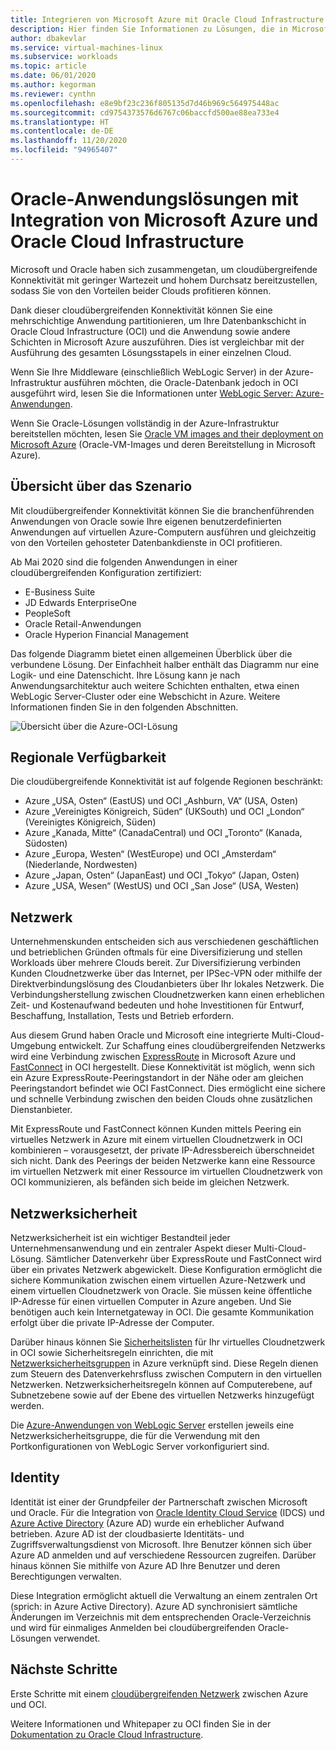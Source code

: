 ```yaml
---
title: Integrieren von Microsoft Azure mit Oracle Cloud Infrastructure | Microsoft-Dokumentation
description: Hier finden Sie Informationen zu Lösungen, die in Microsoft Azure ausgeführte Oracle-Apps mit Datenbanken in Oracle Cloud Infrastructure (OCI) integrieren.
author: dbakevlar
ms.service: virtual-machines-linux
ms.subservice: workloads
ms.topic: article
ms.date: 06/01/2020
ms.author: kegorman
ms.reviewer: cynthn
ms.openlocfilehash: e8e9bf23c236f805135d7d46b969c564975448ac
ms.sourcegitcommit: cd9754373576d6767c06baccfd500ae88ea733e4
ms.translationtype: HT
ms.contentlocale: de-DE
ms.lasthandoff: 11/20/2020
ms.locfileid: "94965407"
---
```

# <a name="oracle-application-solutions-integrating-microsoft-azure-and-oracle-cloud-infrastructure"></a>Oracle-Anwendungslösungen mit Integration von Microsoft Azure und Oracle Cloud Infrastructure

Microsoft und Oracle haben sich zusammengetan, um cloudübergreifende Konnektivität mit geringer Wartezeit und hohem Durchsatz bereitzustellen, sodass Sie von den Vorteilen beider Clouds profitieren können. 

Dank dieser cloudübergreifenden Konnektivität können Sie eine mehrschichtige Anwendung partitionieren, um Ihre Datenbankschicht in Oracle Cloud Infrastructure (OCI) und die Anwendung sowie andere Schichten in Microsoft Azure auszuführen. Dies ist vergleichbar mit der Ausführung des gesamten Lösungsstapels in einer einzelnen Cloud. 

Wenn Sie Ihre Middleware (einschließlich WebLogic Server) in der Azure-Infrastruktur ausführen möchten, die Oracle-Datenbank jedoch in OCI ausgeführt wird, lesen Sie die Informationen unter [WebLogic Server: Azure-Anwendungen](oracle-weblogic.md).

Wenn Sie Oracle-Lösungen vollständig in der Azure-Infrastruktur bereitstellen möchten, lesen Sie [Oracle VM images and their deployment on Microsoft Azure](oracle-vm-solutions.md) (Oracle-VM-Images und deren Bereitstellung in Microsoft Azure).

## <a name="scenario-overview"></a>Übersicht über das Szenario

Mit cloudübergreifender Konnektivität können Sie die branchenführenden Anwendungen von Oracle sowie Ihre eigenen benutzerdefinierten Anwendungen auf virtuellen Azure-Computern ausführen und gleichzeitig von den Vorteilen gehosteter Datenbankdienste in OCI profitieren. 

Ab Mai 2020 sind die folgenden Anwendungen in einer cloudübergreifenden Konfiguration zertifiziert:

* E-Business Suite
* JD Edwards EnterpriseOne
* PeopleSoft
* Oracle Retail-Anwendungen
* Oracle Hyperion Financial Management

Das folgende Diagramm bietet einen allgemeinen Überblick über die verbundene Lösung. Der Einfachheit halber enthält das Diagramm nur eine Logik- und eine Datenschicht. Ihre Lösung kann je nach Anwendungsarchitektur auch weitere Schichten enthalten, etwa einen WebLogic Server-Cluster oder eine Webschicht in Azure. Weitere Informationen finden Sie in den folgenden Abschnitten.

![Übersicht über die Azure-OCI-Lösung](media/oracle-oci-overview/crosscloud.png)

## <a name="region-availability"></a>Regionale Verfügbarkeit 

Die cloudübergreifende Konnektivität ist auf folgende Regionen beschränkt:
* Azure „USA, Osten“ (EastUS) und OCI „Ashburn, VA“ (USA, Osten)
* Azure „Vereinigtes Königreich, Süden“ (UKSouth) und OCI „London“ (Vereinigtes Königreich, Süden)
* Azure „Kanada, Mitte“ (CanadaCentral) und OCI „Toronto“ (Kanada, Südosten)
* Azure „Europa, Westen“ (WestEurope) und OCI „Amsterdam“ (Niederlande, Nordwesten)
* Azure „Japan, Osten“ (JapanEast) und OCI „Tokyo“ (Japan, Osten)
* Azure „USA, Wesen“ (WestUS) und OCI „San Jose“ (USA, Westen)

## <a name="networking"></a>Netzwerk

Unternehmenskunden entscheiden sich aus verschiedenen geschäftlichen und betrieblichen Gründen oftmals für eine Diversifizierung und stellen Workloads über mehrere Clouds bereit. Zur Diversifizierung verbinden Kunden Cloudnetzwerke über das Internet, per IPSec-VPN oder mithilfe der Direktverbindungslösung des Cloudanbieters über Ihr lokales Netzwerk. Die Verbindungsherstellung zwischen Cloudnetzwerken kann einen erheblichen Zeit- und Kostenaufwand bedeuten und hohe Investitionen für Entwurf, Beschaffung, Installation, Tests und Betrieb erfordern. 

Aus diesem Grund haben Oracle und Microsoft eine integrierte Multi-Cloud-Umgebung entwickelt. Zur Schaffung eines cloudübergreifenden Netzwerks wird eine Verbindung zwischen [ExpressRoute](../../../expressroute/expressroute-introduction.md) in Microsoft Azure und [FastConnect](https://docs.cloud.oracle.com/iaas/Content/Network/Concepts/fastconnectoverview.htm) in OCI hergestellt. Diese Konnektivität ist möglich, wenn sich ein Azure ExpressRoute-Peeringstandort in der Nähe oder am gleichen Peeringstandort befindet wie OCI FastConnect. Dies ermöglicht eine sichere und schnelle Verbindung zwischen den beiden Clouds ohne zusätzlichen Dienstanbieter.

Mit ExpressRoute und FastConnect können Kunden mittels Peering ein virtuelles Netzwerk in Azure mit einem virtuellen Cloudnetzwerk in OCI kombinieren – vorausgesetzt, der private IP-Adressbereich überschneidet sich nicht. Dank des Peerings der beiden Netzwerke kann eine Ressource im virtuellen Netzwerk mit einer Ressource im virtuellen Cloudnetzwerk von OCI kommunizieren, als befänden sich beide im gleichen Netzwerk.

## <a name="network-security"></a>Netzwerksicherheit

Netzwerksicherheit ist ein wichtiger Bestandteil jeder Unternehmensanwendung und ein zentraler Aspekt dieser Multi-Cloud-Lösung. Sämtlicher Datenverkehr über ExpressRoute und FastConnect wird über ein privates Netzwerk abgewickelt. Diese Konfiguration ermöglicht die sichere Kommunikation zwischen einem virtuellen Azure-Netzwerk und einem virtuellen Cloudnetzwerk von Oracle. Sie müssen keine öffentliche IP-Adresse für einen virtuellen Computer in Azure angeben. Und Sie benötigen auch kein Internetgateway in OCI. Die gesamte Kommunikation erfolgt über die private IP-Adresse der Computer.

Darüber hinaus können Sie [Sicherheitslisten](https://docs.cloud.oracle.com/iaas/Content/Network/Concepts/securitylists.htm) für Ihr virtuelles Cloudnetzwerk in OCI sowie Sicherheitsregeln einrichten, die mit [Netzwerksicherheitsgruppen](../../../virtual-network/network-security-groups-overview.md) in Azure verknüpft sind. Diese Regeln dienen zum Steuern des Datenverkehrsfluss zwischen Computern in den virtuellen Netzwerken. Netzwerksicherheitsregeln können auf Computerebene, auf Subnetzebene sowie auf der Ebene des virtuellen Netzwerks hinzugefügt werden.

Die [Azure-Anwendungen von WebLogic Server](oracle-weblogic.md) erstellen jeweils eine Netzwerksicherheitsgruppe, die für die Verwendung mit den Portkonfigurationen von WebLogic Server vorkonfiguriert sind.
 
## <a name="identity"></a>Identity

Identität ist einer der Grundpfeiler der Partnerschaft zwischen Microsoft und Oracle. Für die Integration von [Oracle Identity Cloud Service](https://docs.oracle.com/en/cloud/paas/identity-cloud/index.html) (IDCS) und [Azure Active Directory](../../../active-directory/index.yml) (Azure AD) wurde ein erheblicher Aufwand betrieben. Azure AD ist der cloudbasierte Identitäts- und Zugriffsverwaltungsdienst von Microsoft. Ihre Benutzer können sich über Azure AD anmelden und auf verschiedene Ressourcen zugreifen. Darüber hinaus können Sie mithilfe von Azure AD Ihre Benutzer und deren Berechtigungen verwalten.

Diese Integration ermöglicht aktuell die Verwaltung an einem zentralen Ort (sprich: in Azure Active Directory). Azure AD synchronisiert sämtliche Änderungen im Verzeichnis mit dem entsprechenden Oracle-Verzeichnis und wird für einmaliges Anmelden bei cloudübergreifenden Oracle-Lösungen verwendet.

## <a name="next-steps"></a>Nächste Schritte

Erste Schritte mit einem [cloudübergreifenden Netzwerk](configure-azure-oci-networking.md) zwischen Azure und OCI. 

Weitere Informationen und Whitepaper zu OCI finden Sie in der [Dokumentation zu Oracle Cloud Infrastructure](https://docs.cloud.oracle.com/iaas/Content/home.htm).
